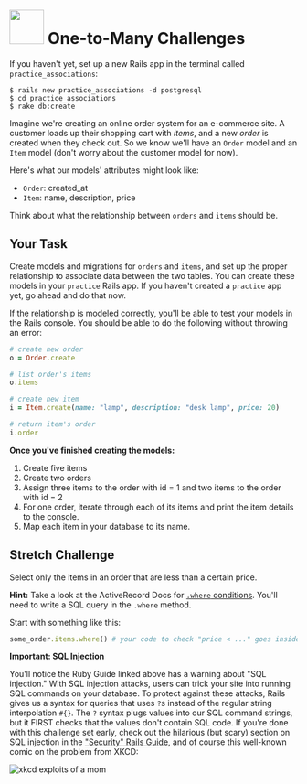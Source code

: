 # <img src="https://cloud.githubusercontent.com/assets/7833470/10899314/63829980-8188-11e5-8cdd-4ded5bcb6e36.png" height="60"> One-to-Many Challenges

If you haven't yet, set up a new Rails app in the terminal called `practice_associations`:

  ```
  $ rails new practice_associations -d postgresql
  $ cd practice_associations
  $ rake db:create
  ```

Imagine we're creating an online order system for an e-commerce site. A customer loads up their shopping cart with *items*, and a new *order* is created when they check out. So we know we'll have an `Order` model and an `Item` model (don't worry about the customer model for now).

Here's what our models' attributes might look like:
  * `Order`: created_at
  * `Item`: name, description, price

Think about what the relationship between `orders` and `items` should be.

## Your Task

Create models and migrations for `orders` and `items`, and set up the proper relationship to associate data between the two tables. You can create these models in your `practice` Rails app. If you haven't created a `practice` app yet, go ahead and do that now.

If the relationship is modeled correctly, you'll be able to test your models in the Rails console. You should be able to do the following without throwing an error:

```ruby
# create new order
o = Order.create

# list order's items
o.items

# create new item
i = Item.create(name: "lamp", description: "desk lamp", price: 20)

# return item's order
i.order
```

**Once you've finished creating the models:**
  1. Create five items
  2. Create two orders
  3. Assign three items to the order with id = 1 and two items to the order with id = 2
  4. For one order, iterate through each of its items and print the item details to the console.
  4. Map each item in your database to its name.

## Stretch Challenge

Select only the items in an order that are less than a certain price.

**Hint:** Take a look at the ActiveRecord Docs for <a href="http://guides.rubyonrails.org/active_record_querying.html#conditions" target="_blank">`.where` conditions</a>. You'll need to write a SQL query in the `.where` method.

Start with something like this:

```ruby
some_order.items.where() # your code to check "price < ..." goes inside the ()
```


**Important: SQL Injection**

You'll notice the Ruby Guide linked above has a warning about "SQL injection." With SQL injection attacks, users can trick your site into running SQL commands on your database. To protect against these attacks, Rails gives us a syntax for queries that uses `?`s instead of the regular string interpolation `#{}`. The `?` syntax plugs values into our SQL command strings, but it FIRST checks that the values don't contain SQL code. If you're done with this challenge set early, check out the hilarious (but scary) section on SQL injection in the <a href="http://guides.rubyonrails.org/security.html#sql-injection" target="_blank">"Security" Rails Guide</a>, and of course this well-known comic on the problem from XKCD:

![xkcd exploits of a mom](http://imgs.xkcd.com/comics/exploits_of_a_mom.png)
